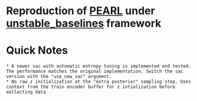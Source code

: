 # Reproduction of [PEARL](https://github.com/katerakelly/oyster) under [unstable_baselines](https://github.com/x35f/unstable_baselines) framework

# Quick Notes
    * A newer sac with automatic entropy tuning is implemented and tested. The performance matches the original implementation. Switch the sac version with the "use_new_sac" argument.
    * No raw z initialization at the "extra posterior" sampling step. Uses context from the train encoder buffer for z intialization before eollecting data